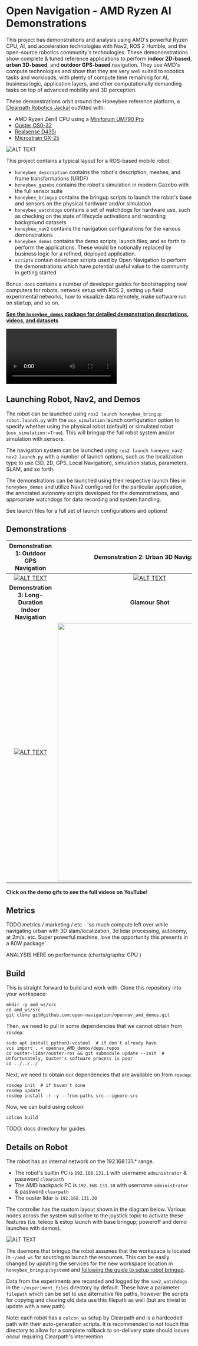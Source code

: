 # Open Navigation - AMD Ryzen AI Demonstrations

This project has demonstrations and analysis using AMD's powerful Ryzen CPU, AI, and acceleration technologies with Nav2, ROS 2 Humble, and the open-source robotics community's technologies. These demononstrations show complete & tuned reference applications to perform **indoor 2D-based**, **urban 3D-based**, and **outdoor GPS-based** navigation. They use AMD's compute technologies and show that they are very well suited to robotics tasks and workloads, with plenty of compute time remaining for AI, business logic, application layers, and other computationally demanding tasks on top of advanced mobility and 3D perception. 

These demonstrations orbit around the Honeybee reference platform, a [Clearpath Robotics Jackal](https://clearpathrobotics.com/jackal-small-unmanned-ground-vehicle/) outfitted with:
- AMD Ryzen Zen4 CPU using a [Miniforum UM790 Pro](https://store.minisforum.com/products/minisforum-um790-pro)
- [Ouster OS0-32](https://ouster.com/products/hardware/os0-lidar-sensor)
- [Realsense D435i](https://www.intelrealsense.com/depth-camera-d435i/)
- [Microstrain GX-25](https://www.microstrain.com/inertial-sensors/3dm-gx5-25)

![ALT TEXT](./honeybee_demos/images/opennav_amd_ggb.png)

This project contains a typical layout for a ROS-based mobile robot:
- `honeybee_description` contains the robot's description, meshes, and frame transformations (URDF)
- `honeybee_gazebo` contains the robot's simulation in modern Gazebo with the full sensor suite
- `honeybee_bringup` contains the bringup scripts to launch the robot's base and sensors on the physical hardware and/or simulation
- `honeybee_watchdogs` contains a set of watchdogs for hardware use, such as checking on the state of lifecycle activations and recording background datasets
- `honeybee_nav2` contains the navigation configurations for the various demonstrations
- `honeybee_demos` contains the demo scripts, launch files, and so forth to perform the applications. These would be notionally replaced by business logic for a refined, deployed application.
- `scripts` contain developer scripts used by Open Navigation to perform the demonstrations which have potential useful value to the community in getting started

Bonus: `docs` contains a number of developer guides for bootstrapping new computers for robots, network setup with ROS 2, setting up field experimental networks, how to visualize data remotely, make software run on startup, and so on.

**[See the `honeybee_demos` package for detailed demonstration descriptions, videos, and datasets](./honeybee_demos/README.md)**

<video src="https://github.com/user-attachments/assets/9eef0d12-7b01-4654-be78-96281b261b64" controls autoplay loop></video>

## Launching Robot, Nav2, and Demos

The robot can be launched using `ros2 launch honeybee_bringup robot.launch.py` with the `use_simulation` launch configuration option to specify whether using the physical robot (default) or simulated robot (`use_simulation:=True`). This will bringup the full robot system and/or simulation with sensors.

The navigation system can be launched using `ros2 launch honeyee_nav2 nav2.launch.py` with a number of launch options, such as the localization type to use (3D, 2D, GPS, Local Navigation), simulation status, parameters, SLAM, and so forth.

The demonstrations can be launched using their respective launch files in `honeybee_demos` and utilize Nav2 configured for the particular application, the annotated autonomy scripts developed for the demonstrations, and appropriate watchdogs for data recording and system handling.

See launch files for a full set of launch configurations and options!

## Demonstrations

Demonstration 1: Outdoor GPS Navigation | Demonstration 2: Urban 3D Navigation 
:-------------------------:|:-------------------------:
[![ALT TEXT](./honeybee_demos/images/demo1_gif.gif)](https://www.youtube.com/watch?v=255o4IS3rHg) |  [![ALT TEXT](./honeybee_demos/images/demo2_gif.gif)](https://www.youtube.com/watch?v=sL2GZdODUcE)
**Demonstration 3: Long-Duration Indoor Navigation** | **Glamour Shot** |
[![ALT TEXT](./honeybee_demos/images/demo3_gif.gif)](https://www.youtube.com/watch?v=evZ-GvswU4o) | <img src="./honeybee_demos/images/opennav_amd_ggb.png" width="500" height="700">




    


**Click on the demo gifs to see the full videos on YouTube!**

## Metrics

TODO metrics / marketing / etc - 'so much compute left over while navigating urban with 3D slam/localization, 3d lidar processing, autonomy, at 2m/s. etc. Super powerful machine, love the opportunity this presents in a 80W package'. 

ANALYSIS HERE on performance (charts/graphs: CPU )

## Build 

This is straight forward to build and work with. Clone this repository into your workspace:

```
mkdir -p amd_ws/src
cd amd_ws/src
git clone git@github.com:open-navigation/opennav_amd_demos.git
```

Then, we need to pull in some dependencies that we cannot obtain from `rosdep`:

```
sudo apt install python3-vcstool  # if don't already have
vcs import . < opennav_AMD_demos/deps.repos
cd ouster-lidar/ouster-ros && git submodule update --init  # Unfortunately, Ouster's software process is poor
cd ../../../
```

Next, we need to obtain our dependencies that are available on from `rosdep`:

```
rosdep init  # if haven't done
rosdep update
rosdep install -r -y --from-paths src --ignore-src
```

Now, we can build using colcon:

```
colcon build
```


TODO: docs directory for guides


## Details on Robot

The robot has an internal network on the 192.168.131.* range.
- The robot's builtin PC is `192.168.131.1` with username `administrator` & password `clearpath`
- The AMD backpack PC is `192.168.131.10` with username `administrator` & password `clearpath`
- The ouster lidar is `192.168.131.20` 

The controller has the custom layout shown in the diagram below. Various nodes across the system subscribe to the joystick topic to activate these features (i.e. teleop & estop launch with base bringup; poweroff and demo launches with demos).

![ALT TEXT](./docs/PS4_Layout.png)

The daemons that bringup the robot assumes that the workspace is located in `~/amd_ws` for sourcing to launch the resources. This can be easily changed by updating the services for the new workspace location in `honeybee_bringup/systemd` and [following the guide to setup robot bringup](./docs/setup_robot_automatic_bringup.md).

Data from the experiments are recorded and logged by the `nav2_watchdogs` in the `~/experiment_files` directory by default. These have a parameter `filepath` which can be set to use alternative file paths, however the scripts for copying and clearing old data use this filepath as well (but are trivial to update with a new path).

Note: each robot has a `colcon_ws` setup by Clearpath and is a hardcoded path with their auto-generation scripts. It is recommended to not touch this directory to allow for a complete rollback to on-delivery state should issues occur requiring Clearpath's intervention.
